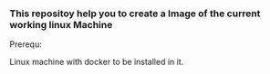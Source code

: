 ### This repositoy help you to create a Image of the current working linux Machine

Prerequ:

Linux machine with docker to be installed in it.

